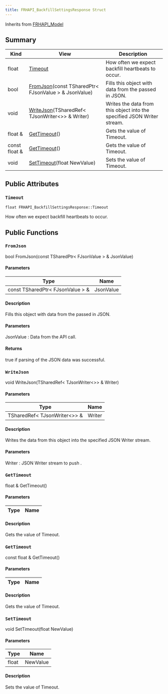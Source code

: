 ```yaml
---
title: FRHAPI_BackfillSettingsResponse Struct
---
```

Inherits from [FRHAPI_Model](/unreal-plugins/all/structfrhapi__model/#structFRHAPI__Model)



## Summary
| Kind | View | Description |
|------|------|-------------|
|float|[Timeout](/unreal-plugins/all/structfrhapi__backfillsettingsresponse/#structFRHAPI__BackfillSettingsResponse_1abe93a6bdf962bab45bb4767a775b8849)|How often we expect backfill heartbeats to occur.|
|bool|[FromJson](/unreal-plugins/all/structfrhapi__backfillsettingsresponse/#structFRHAPI__BackfillSettingsResponse_1ae24dfc7555827dcaf381240f4ce6729c)(const TSharedPtr< FJsonValue > & JsonValue)|Fills this object with data from the passed in JSON.|
|void|[WriteJson](/unreal-plugins/all/structfrhapi__backfillsettingsresponse/#structFRHAPI__BackfillSettingsResponse_1a8bc2efddc2eeccb95e310cd81d818b1a)(TSharedRef< TJsonWriter<>> & Writer)|Writes the data from this object into the specified JSON Writer stream.|
|float &|[GetTimeout](/unreal-plugins/all/structfrhapi__backfillsettingsresponse/#structFRHAPI__BackfillSettingsResponse_1ac079c953b4903b9cffc824a5672d01c1)()|Gets the value of Timeout.|
|const float &|[GetTimeout](/unreal-plugins/all/structfrhapi__backfillsettingsresponse/#structFRHAPI__BackfillSettingsResponse_1ad8af373f0c08c40fe4bd1dc8a7ac81a7)()|Gets the value of Timeout.|
|void|[SetTimeout](/unreal-plugins/all/structfrhapi__backfillsettingsresponse/#structFRHAPI__BackfillSettingsResponse_1ad12bb0eb9309bce3b1a4219d916842bf)(float NewValue)|Sets the value of Timeout.|
## Public Attributes



### `Timeout` <a id="structFRHAPI__BackfillSettingsResponse_1abe93a6bdf962bab45bb4767a775b8849"></a>

`float FRHAPI_BackfillSettingsResponse::Timeout`

How often we expect backfill heartbeats to occur.





## Public Functions



### `FromJson` <a id="structFRHAPI__BackfillSettingsResponse_1ae24dfc7555827dcaf381240f4ce6729c"></a>

bool FromJson(const TSharedPtr< FJsonValue > & JsonValue)

#### Parameters

| Type | Name |
|------|------|
|const TSharedPtr< FJsonValue > &|JsonValue|

#### Description

Fills this object with data from the passed in JSON.


#### Parameters

JsonValue
: Data from the API call.

#### Returns
true if parsing of the JSON data was successful. 



### `WriteJson` <a id="structFRHAPI__BackfillSettingsResponse_1a8bc2efddc2eeccb95e310cd81d818b1a"></a>

void WriteJson(TSharedRef< TJsonWriter<>> & Writer)

#### Parameters

| Type | Name |
|------|------|
|TSharedRef< TJsonWriter<>> &|Writer|

#### Description

Writes the data from this object into the specified JSON Writer stream.


#### Parameters

Writer
: JSON Writer stream to push . 



### `GetTimeout` <a id="structFRHAPI__BackfillSettingsResponse_1ac079c953b4903b9cffc824a5672d01c1"></a>

float & GetTimeout()

#### Parameters

| Type | Name |
|------|------|

#### Description

Gets the value of Timeout.




### `GetTimeout` <a id="structFRHAPI__BackfillSettingsResponse_1ad8af373f0c08c40fe4bd1dc8a7ac81a7"></a>

const float & GetTimeout()

#### Parameters

| Type | Name |
|------|------|

#### Description

Gets the value of Timeout.




### `SetTimeout` <a id="structFRHAPI__BackfillSettingsResponse_1ad12bb0eb9309bce3b1a4219d916842bf"></a>

void SetTimeout(float NewValue)

#### Parameters

| Type | Name |
|------|------|
|float|NewValue|

#### Description

Sets the value of Timeout.





